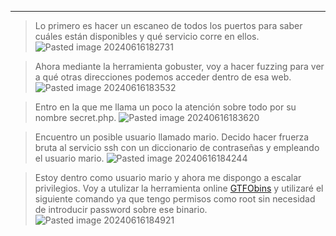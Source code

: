 
---
>Lo primero es hacer un escaneo de todos los puertos para saber cuáles están disponibles y qué servicio corre en ellos.
![Pasted image 20240616182731](https://github.com/user-attachments/assets/d79c2629-802a-41f0-a6d1-21c1847e25fb)

>Ahora mediante la herramienta gobuster, voy a hacer fuzzing para ver a qué otras direcciones podemos acceder dentro de esa web.
![Pasted image 20240616183532](https://github.com/user-attachments/assets/17d621ac-d20d-48aa-9add-da18790b6eb7)

>Entro en la que me llama un poco la atención sobre todo por su nombre secret.php.
![Pasted image 20240616183620](https://github.com/user-attachments/assets/f224368f-525b-44c5-98d7-b8aae149dd50)

>Encuentro un posible usuario llamado mario.
>Decido hacer fruerza bruta al servicio ssh con un diccionario de contraseñas y empleando el usuario mario.
![Pasted image 20240616184244](https://github.com/user-attachments/assets/62798cda-d542-4eb2-b551-95af0b47618c)

>Estoy dentro como usuario mario y ahora me dispongo a escalar privilegios.
>Voy a utulizar la herramienta online [GTFObins](https://gtfobins.github.io/gtfobins/vim/#sudo) y utilizaré el siguiente comando ya que tengo permisos como root sin necesidad de introducir password sobre ese binario.
![Pasted image 20240616184921](https://github.com/user-attachments/assets/a8aaf867-e116-4fdd-8730-e70e4ade50e4)
